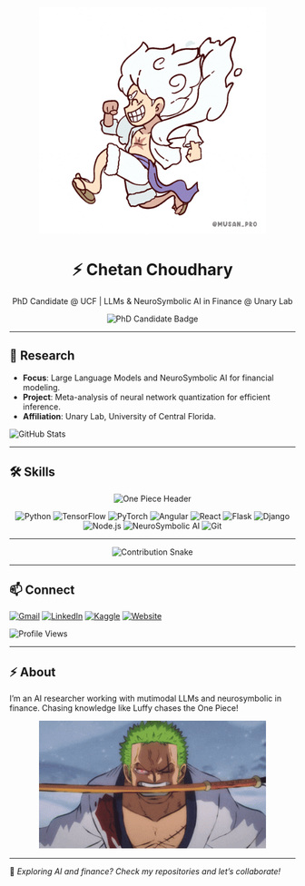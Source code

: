 
<div align="center">
  <!-- Placeholder for Header Image -->
   <img src="src/assets/One Piece Gear 5 GIF.gif" width="400px" alt=" One Piece Header" />
  <h1>⚡ Chetan Choudhary</h1>
  <p>PhD Candidate @ UCF | LLMs & NeuroSymbolic AI in Finance @ Unary Lab</p>
  <img src="https://img.shields.io/badge/PhD%20Candidate-UCF-FFD700?logo=school&logoColor=black" alt="PhD Candidate Badge" />
</div>

---


## 🔬 Research
- **Focus**: Large Language Models and NeuroSymbolic AI for financial modeling.
- **Project**: Meta-analysis of neural network quantization for efficient inference.
- **Affiliation**: Unary Lab, University of Central Florida.

![GitHub Stats](https://github-readme-stats.vercel.app/api?username=chetan-codes&show_icons=true&theme=dracula&hide=contribs,issues)

---

## 🛠️ Skills
<div align="center">
  
  <img src="src/assets/Demonslayer Zenitsu GIF.gif" width="400px" alt=" One Piece Header" />


![Python](https://img.shields.io/badge/-Python-3776AB?logo=python&logoColor=white)
![TensorFlow](https://img.shields.io/badge/-TensorFlow-FF6F00?logo=tensorflow&logoColor=white)
![PyTorch](https://img.shields.io/badge/-PyTorch-EE4C2C?logo=pytorch&logoColor=white)
![Angular](https://img.shields.io/badge/-Angular-DD0031?logo=angular&logoColor=white)
![React](https://img.shields.io/badge/-React-61DAFB?logo=react&logoColor=black)
![Flask](https://img.shields.io/badge/-Flask-000000?logo=flask&logoColor=white)
![Django](https://img.shields.io/badge/-Django-092E20?logo=django&logoColor=white)
![Node.js](https://img.shields.io/badge/-Node.js-339933?logo=node.js&logoColor=white)
![NeuroSymbolic AI](https://img.shields.io/badge/-NeuroSymbolic%20AI-6B7280?logo=artificial-intelligence&logoColor=white)
![Git](https://img.shields.io/badge/-Git-F05032?logo=git&logoColor=white)

</div>


---


<!-- Contribution Snake -->
<div align="center">
  <img src="https://raw.githubusercontent.com/chetan-codes/output/github-contribution-grid-snake-dark.svg" alt="Contribution Snake" />
</div>

---


## 📫 Connect
[<img src="https://img.icons8.com/color/48/000000/gmail.png" width="24px" alt="Gmail"/>](mailto:chetanreads@gmail.com)
[<img src="https://img.icons8.com/color/48/000000/linkedin.png" width="24px" alt="LinkedIn"/>](https://www.linkedin.com/in/chetan-codes)
[<img src="https://cdn.iconfinder.com/data/icons/logos-and-brands/512/189_Kaggle_logo_logos-512.png" width="24px" alt="Kaggle"/>](https://www.kaggle.com/chetanc703)
[<img src="https://img.icons8.com/color/48/000000/domain.png" width="24px" alt="Website"/>](https://chetan-codes.github.io)

![Profile Views](https://visitor-badge.laobi.icu/badge?page_id=chetan-codes.chetan-codes)

---

## ⚡ About
I’m an AI researcher working with mutimodal LLMs and neurosymbolic in finance.
Chasing knowledge like Luffy chases the One Piece!
<div align="center">
 <img src="src/assets/Mad One Piece GIF by Toei Animation.gif" width="400px" alt=" One Piece Header" />
</div>

---

🌟 *Exploring AI and finance? Check my repositories and let’s collaborate!*
